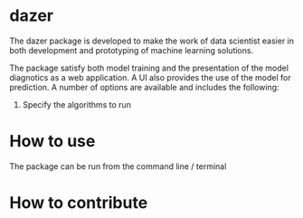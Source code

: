 # dazer
The dazer package is developed to make the work of data scientist easier in both development and prototyping of machine learning solutions.

The package satisfy both model training and the presentation of the model diagnotics as a web application. A UI also provides the use of the model for prediction. A number of options are available and includes the following:

1. Specify the algorithms to run

# How to use
The package can be run from the command line / terminal 


# How to contribute
